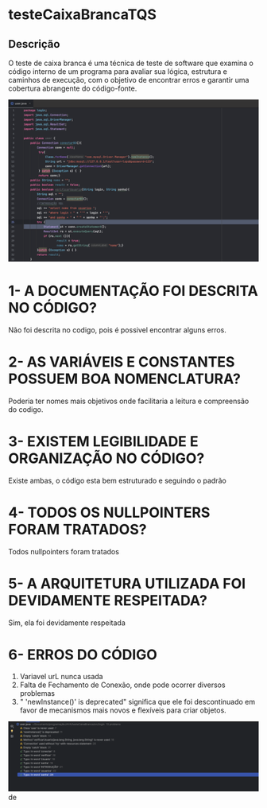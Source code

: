 # testeCaixaBrancaTQS

## Descrição
O teste de caixa branca é uma técnica de teste de software que examina o código interno de um programa para avaliar sua lógica, estrutura e caminhos de execução, com o objetivo de encontrar erros e garantir uma cobertura abrangente do código-fonte.

![Descrição](caixaBrancaTQS.png)

 # 1- A DOCUMENTAÇÃO FOI DESCRITA NO CÓDIGO? 
 Não foi descrita no codigo, pois é possivel encontrar alguns erros.

 # 2- AS VARIÁVEIS E CONSTANTES POSSUEM BOA NOMENCLATURA?
Poderia ter nomes mais objetivos onde facilitaria a leitura e compreensão do codigo.

# 3- EXISTEM LEGIBILIDADE E ORGANIZAÇÃO NO CÓDIGO?
Existe ambas, o código esta bem estruturado e seguindo o padrão 

# 4- TODOS OS NULLPOINTERS FORAM TRATADOS?
Todos nullpointers foram tratados

# 5- A ARQUITETURA UTILIZADA FOI DEVIDAMENTE RESPEITADA?
Sim, ela foi devidamente respeitada


# 6- ERROS DO CÓDIGO 
1. Variavel urL nunca usada 
2. Falta de Fechamento de Conexão, onde pode ocorrer diversos problemas
3. " 'newInstance()' is deprecated" significa que ele foi descontinuado em favor de mecanismos mais novos e flexíveis para criar objetos.

![Descrição](caixaBrancaErrosTQS.png) de 

